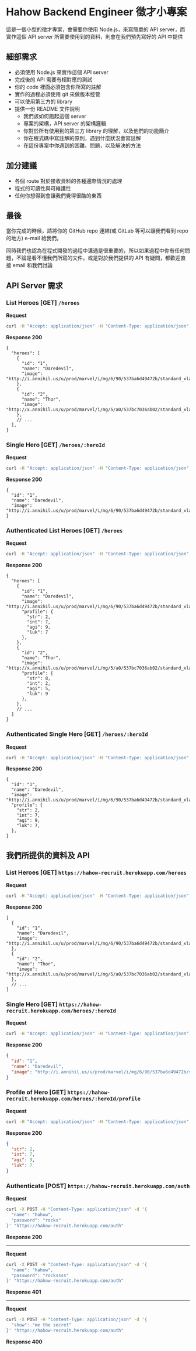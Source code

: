 # Hahow Backend Engineer 徵才小專案

這是一個小型的徵才專案，會需要你使用 Node.js，來寫簡單的 API server，而實作這個 API server 所需要使用到的資料，則會在我們預先寫好的 API 中提供

## 細部需求

- 必須使用 Node.js 來實作這個 API server
- 完成後的 API 需要有相對應的測試
- 你的 code 裡面必須包含你所寫的註解
- 實作的過程必須使用 git 來做版本控管
- 可以使用第三方的 library
- 提供一份 README 文件說明
  - 我們該如何跑起這個 server
  - 專案的架構，API server 的架構邏輯
  - 你對於所有使用到的第三方 library 的理解，以及他們的功能簡介
  - 你在程式碼中寫註解的原則，遇到什麼狀況會寫註解
  - 在這份專案中你遇到的困難、問題，以及解決的方法

## 加分建議

- 各個 route 對於接收資料的各種邊際情況的處理
- 程式的可讀性與可維護性
- 任何你想得到會讓我們覺得很酷的東西

## 最後

當你完成的時候，請將你的 GitHub repo 連結(或 GitLab 等可以讓我們看到 repo 的地方) e-mail 給我們。

同時我們也認為在程式開發的過程中溝通是很重要的，所以如果過程中你有任何問題，不論是看不懂我們所寫的文件，或是對於我們提供的 API 有疑問，都歡迎直接 email 和我們討論

## API Server 需求

### List Heroes [GET] `/heroes`

**Request**

```bash
curl -H "Accept: application/json" -H "Content-Type: application/json" -X GET https://yourapiserver/heroes
```

**Response 200**

```jsonc
{
  "heroes": [
    {
      "id": "1",
      "name": "Daredevil",
      "image": "http://i.annihil.us/u/prod/marvel/i/mg/6/90/537ba6d49472b/standard_xlarge.jpg",
    },
    {
      "id": "2",
      "name": "Thor",
      "image": "http://x.annihil.us/u/prod/marvel/i/mg/5/a0/537bc7036ab02/standard_xlarge.jpg",
    },
    // ...
  ],
}
```

### Single Hero [GET] `/heroes/:heroId`

**Request**

```bash
curl -H "Accept: application/json" -H "Content-Type: application/json" -X GET https://yourapiserver/heroes/1
```

**Response 200**

```jsonc
{
  "id": "1",
  "name": "Daredevil",
  "image": "http://i.annihil.us/u/prod/marvel/i/mg/6/90/537ba6d49472b/standard_xlarge.jpg",
}
```

### Authenticated List Heroes [GET] `/heroes`

**Request**

```bash
curl -H "Accept: application/json" -H "Content-Type: application/json" -H "Name: hahow" -H "Password: rocks" -X GET https://yourapiserver/heroes
```

**Response 200**

```jsonc
{
  "heroes": [
    {
      "id": "1",
      "name": "Daredevil",
      "image": "http://i.annihil.us/u/prod/marvel/i/mg/6/90/537ba6d49472b/standard_xlarge.jpg",
      "profile": {
        "str": 2,
        "int": 7,
        "agi": 9,
        "luk": 7
      },
    },
    {
      "id": "2",
      "name": "Thor",
      "image": "http://x.annihil.us/u/prod/marvel/i/mg/5/a0/537bc7036ab02/standard_xlarge.jpg"
      "profile": {
        "str": 8,
        "int": 2,
        "agi": 5,
        "luk": 9
      },
    },
    // ...
  ]
}

```

### Authenticated Single Hero [GET] `/heroes/:heroId`

**Request**

```bash
curl -H "Accept: application/json" -H "Content-Type: application/json" -H "Name: hahow" -H "Password: rocks" -X GET https://yourapiserver/heroes/1
```

**Response 200**

```jsonc
{
  "id": "1",
  "name": "Daredevil",
  "image": "http://i.annihil.us/u/prod/marvel/i/mg/6/90/537ba6d49472b/standard_xlarge.jpg",
  "profile": {
    "str": 2,
    "int": 7,
    "agi": 9,
    "luk": 7,
  },
}
```

## 我們所提供的資料及 API

### List Heroes [GET] `https://hahow-recruit.herokuapp.com/heroes`

**Request**

```bash
curl -H "Accept: application/json" -H "Content-Type: application/json" -X GET https://hahow-recruit.herokuapp.com/heroes
```

**Response 200**

```jsonc
[
  {
    "id": "1",
    "name": "Daredevil",
    "image": "http://i.annihil.us/u/prod/marvel/i/mg/6/90/537ba6d49472b/standard_xlarge.jpg",
  },
  {
    "id": "2",
    "name": "Thor",
    "image": "http://x.annihil.us/u/prod/marvel/i/mg/5/a0/537bc7036ab02/standard_xlarge.jpg",
  },
  // ...
]
```

### Single Hero [GET] `https://hahow-recruit.herokuapp.com/heroes/:heroId`

**Request**

```bash
curl -H "Accept: application/json" -H "Content-Type: application/json" -X GET https://hahow-recruit.herokuapp.com/heroes/1
```

**Response 200**

```json
{
  "id": "1",
  "name": "Daredevil",
  "image": "http://i.annihil.us/u/prod/marvel/i/mg/6/90/537ba6d49472b/standard_xlarge.jpg"
}
```

### Profile of Hero [GET] `https://hahow-recruit.herokuapp.com/heroes/:heroId/profile`

**Request**

```bash
curl -H "Accept: application/json" -H "Content-Type: application/json" -X GET https://hahow-recruit.herokuapp.com/heroes/1/profile
```

**Response 200**

```json
{
  "str": 2,
  "int": 7,
  "agi": 9,
  "luk": 7
}
```

### Authenticate [POST] `https://hahow-recruit.herokuapp.com/auth`

**Request**

```bash
curl -X POST -H "Content-Type: application/json" -d '{
  "name": "hahow",
  "password": "rocks"
}' "https://hahow-recruit.herokuapp.com/auth"
```

**Response 200**

---

**Request**

```bash
curl -X POST -H "Content-Type: application/json" -d '{
  "name": "hahow",
  "password": "rockssss"
}' "https://hahow-recruit.herokuapp.com/auth"
```

**Response 401**

---

**Request**

```bash
curl -X POST -H "Content-Type: application/json" -d '{
  "show": "me the secret"
}' "https://hahow-recruit.herokuapp.com/auth"
```

**Response 400**
